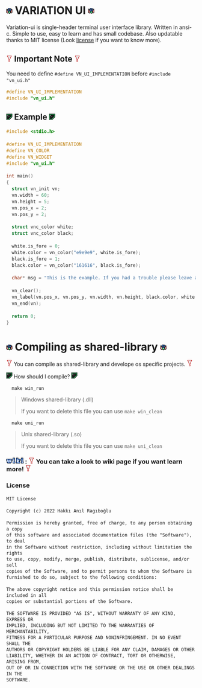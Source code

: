 <!-- ![vn](img/vn.png) -->
<!-- ![vn_info](img/vn_info.png) -->
<!-- ![vn_warn](img/vn_warn.png) -->
<!-- ![vn_example](img/vn_example.png) -->
<!-- ![vn_wiki](img/vn_wiki.png) -->

# ![vn](img/vn.png) VARIATION UI ![vn](img/vn.png)

Variation-ui is single-header terminal user interface library. Written in ansi-c. Simple to use, easy to learn and has small codebase. Also updatable thanks to MIT license (Look [license](#license) if you want to know more).

## ![vn_warn](img/vn_warn.png) Important Note ![vn_warn](img/vn_warn.png)

You need to define ` #define VN_UI_IMPLEMENTATION ` before ` #include "vn_ui.h" `
```c
#define VN_UI_IMPLEMENTATION
#include "vn_ui.h"
```

## ![vn_example](img/vn_example.png) Example ![vn_example](img/vn_example.png)

```c
#include <stdio.h>

#define VN_UI_IMPLEMENTATION
#define VN_COLOR
#define VN_WIDGET
#include "vn_ui.h"

int main()
{
  struct vn_init vn;
  vn.width = 60;
  vn.height = 5;
  vn.pos_x = 2;
  vn.pos_y = 2;

  struct vnc_color white;
  struct vnc_color black;
  
  white.is_fore = 0;
  white.color = vn_color("e9e9e9", white.is_fore);
  black.is_fore = 1;
  black.color = vn_color("161616", black.is_fore);
  
  char* msg = "This is the example. If you had a trouble please leave an issue to https://github.com/hanilr/variation/issues have fun!";
  
  vn_clear();
  vn_label(vn.pos_x, vn.pos_y, vn.width, vn.height, black.color, white.color, text_italic, msg);
  vn_end(vn);

  return 0;
}
```

# ![vn](img/vn.png) Compiling as shared-library ![vn](img/vn.png)

![vn_warn](img/vn_warn.png) You can compile as shared-library and develope os specific projects. ![vn_warn](img/vn_warn.png)

![vn_example](img/vn_example.png) How should I compile? ![vn_example](img/vn_example.png)
```
  make win_run 
```
> Windows shared-library (.dll)
>
> If you want to delete this file you can use ` make win_clean `

```
  make uni_run 
```
> Unix shared-library (.so)
>
> If you want to delete this file you can use ` make uni_clean `

### [![vn_wiki](img/vn_wiki.png)](https://github.com/hanilr/variation-ui/wiki) : ![vn_warn](img/vn_warn.png) You can take a look to wiki page if you want learn more! ![vn_warn](img/vn_warn.png)

### License
```
MIT License

Copyright (c) 2022 Hakkı Anıl Ragıboğlu

Permission is hereby granted, free of charge, to any person obtaining a copy
of this software and associated documentation files (the "Software"), to deal
in the Software without restriction, including without limitation the rights
to use, copy, modify, merge, publish, distribute, sublicense, and/or sell
copies of the Software, and to permit persons to whom the Software is
furnished to do so, subject to the following conditions:

The above copyright notice and this permission notice shall be included in all
copies or substantial portions of the Software.

THE SOFTWARE IS PROVIDED "AS IS", WITHOUT WARRANTY OF ANY KIND, EXPRESS OR
IMPLIED, INCLUDING BUT NOT LIMITED TO THE WARRANTIES OF MERCHANTABILITY,
FITNESS FOR A PARTICULAR PURPOSE AND NONINFRINGEMENT. IN NO EVENT SHALL THE
AUTHORS OR COPYRIGHT HOLDERS BE LIABLE FOR ANY CLAIM, DAMAGES OR OTHER
LIABILITY, WHETHER IN AN ACTION OF CONTRACT, TORT OR OTHERWISE, ARISING FROM,
OUT OF OR IN CONNECTION WITH THE SOFTWARE OR THE USE OR OTHER DEALINGS IN THE
SOFTWARE.
```
